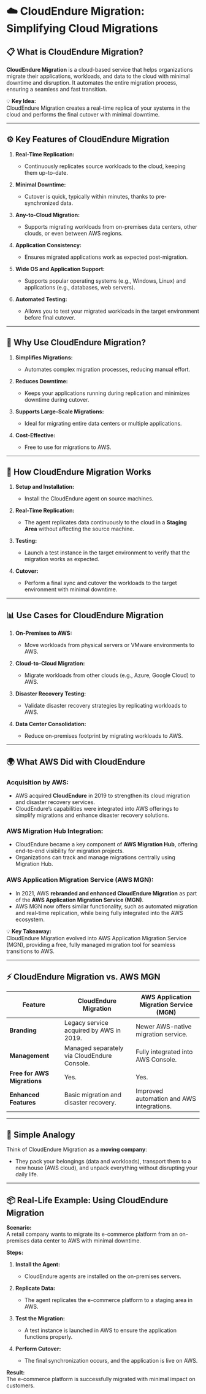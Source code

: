 # **☁️ CloudEndure Migration: Simplifying Cloud Migrations**

## **📋 What is CloudEndure Migration?**

**CloudEndure Migration** is a cloud-based service that helps organizations migrate their applications, workloads, and data to the cloud with minimal downtime and disruption. It automates the entire migration process, ensuring a seamless and fast transition.

💡 **Key Idea:**  
CloudEndure Migration creates a real-time replica of your systems in the cloud and performs the final cutover with minimal downtime.

---

## **⚙️ Key Features of CloudEndure Migration**

1. **Real-Time Replication:**

   - Continuously replicates source workloads to the cloud, keeping them up-to-date.

2. **Minimal Downtime:**

   - Cutover is quick, typically within minutes, thanks to pre-synchronized data.

3. **Any-to-Cloud Migration:**

   - Supports migrating workloads from on-premises data centers, other clouds, or even between AWS regions.

4. **Application Consistency:**

   - Ensures migrated applications work as expected post-migration.

5. **Wide OS and Application Support:**

   - Supports popular operating systems (e.g., Windows, Linux) and applications (e.g., databases, web servers).

6. **Automated Testing:**
   - Allows you to test your migrated workloads in the target environment before final cutover.

---

## **🌟 Why Use CloudEndure Migration?**

1. **Simplifies Migrations:**

   - Automates complex migration processes, reducing manual effort.

2. **Reduces Downtime:**

   - Keeps your applications running during replication and minimizes downtime during cutover.

3. **Supports Large-Scale Migrations:**

   - Ideal for migrating entire data centers or multiple applications.

4. **Cost-Effective:**
   - Free to use for migrations to AWS.

---

## **🔄 How CloudEndure Migration Works**

1. **Setup and Installation:**

   - Install the CloudEndure agent on source machines.

2. **Real-Time Replication:**

   - The agent replicates data continuously to the cloud in a **Staging Area** without affecting the source machine.

3. **Testing:**

   - Launch a test instance in the target environment to verify that the migration works as expected.

4. **Cutover:**
   - Perform a final sync and cutover the workloads to the target environment with minimal downtime.

---

## **📊 Use Cases for CloudEndure Migration**

1. **On-Premises to AWS:**

   - Move workloads from physical servers or VMware environments to AWS.

2. **Cloud-to-Cloud Migration:**

   - Migrate workloads from other clouds (e.g., Azure, Google Cloud) to AWS.

3. **Disaster Recovery Testing:**

   - Validate disaster recovery strategies by replicating workloads to AWS.

4. **Data Center Consolidation:**
   - Reduce on-premises footprint by migrating workloads to AWS.

---

## **🌍 What AWS Did with CloudEndure**

### **Acquisition by AWS:**

- AWS acquired **CloudEndure** in 2019 to strengthen its cloud migration and disaster recovery services.
- CloudEndure’s capabilities were integrated into AWS offerings to simplify migrations and enhance disaster recovery solutions.

### **AWS Migration Hub Integration:**

- CloudEndure became a key component of **AWS Migration Hub**, offering end-to-end visibility for migration projects.
- Organizations can track and manage migrations centrally using Migration Hub.

### **AWS Application Migration Service (AWS MGN):**

- In 2021, AWS **rebranded and enhanced CloudEndure Migration** as part of the **AWS Application Migration Service (MGN)**.
- AWS MGN now offers similar functionality, such as automated migration and real-time replication, while being fully integrated into the AWS ecosystem.

💡 **Key Takeaway:**  
CloudEndure Migration evolved into AWS Application Migration Service (MGN), providing a free, fully managed migration tool for seamless transitions to AWS.

---

## **⚡ CloudEndure Migration vs. AWS MGN**

| **Feature**                 | **CloudEndure Migration**                   | **AWS Application Migration Service (MGN)** |
| --------------------------- | ------------------------------------------- | ------------------------------------------- |
| **Branding**                | Legacy service acquired by AWS in 2019.     | Newer AWS-native migration service.         |
| **Management**              | Managed separately via CloudEndure Console. | Fully integrated into AWS Console.          |
| **Free for AWS Migrations** | Yes.                                        | Yes.                                        |
| **Enhanced Features**       | Basic migration and disaster recovery.      | Improved automation and AWS integrations.   |

---

## **🧠 Simple Analogy**

Think of CloudEndure Migration as a **moving company**:

- They pack your belongings (data and workloads), transport them to a new house (AWS cloud), and unpack everything without disrupting your daily life.

---

## **📦 Real-Life Example: Using CloudEndure Migration**

**Scenario:**  
A retail company wants to migrate its e-commerce platform from an on-premises data center to AWS with minimal downtime.

**Steps:**

1. **Install the Agent:**

   - CloudEndure agents are installed on the on-premises servers.

2. **Replicate Data:**

   - The agent replicates the e-commerce platform to a staging area in AWS.

3. **Test the Migration:**

   - A test instance is launched in AWS to ensure the application functions properly.

4. **Perform Cutover:**
   - The final synchronization occurs, and the application is live on AWS.

**Result:**  
The e-commerce platform is successfully migrated with minimal impact on customers.

